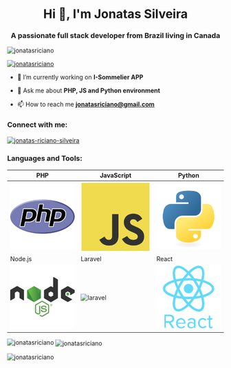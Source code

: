 <h1 align="center">Hi 👋, I'm Jonatas Silveira</h1>
<h3 align="center">A passionate full stack developer from Brazil living in Canada</h3>

<p align="left"> <img src="https://komarev.com/ghpvc/?username=jonatasriciano&label=Profile%20views&color=0e75b6&style=flat" alt="jonatasriciano" /> </p>

<p align="left"> <a href="https://github.com/ryo-ma/github-profile-trophy"><img src="https://github-profile-trophy.vercel.app/?username=jonatasriciano" alt="jonatasriciano" /></a> </p>

- 🔭 I’m currently working on **I-Sommelier APP**

- 💬 Ask me about **PHP, JS and Python environment**

- 📫 How to reach me **jonatasriciano@gmail.com**

<h3 align="left">Connect with me:</h3>
<p align="left">
<a href="https://linkedin.com/in/jonatas-riciano-silveira" target="blank"><img align="center" src="https://raw.githubusercontent.com/rahuldkjain/github-profile-readme-generator/master/src/images/icons/Social/linked-in-alt.svg" alt="jonatas-riciano-silveira" height="30" width="40" /></a>
</p>

<h3 align="left">Languages and Tools:</h3>

| PHP | JavaScript | Python |
| --- | --- | --- |
| ![php](https://raw.githubusercontent.com/devicons/devicon/master/icons/php/php-original.svg) | ![javascript](https://raw.githubusercontent.com/devicons/devicon/master/icons/javascript/javascript-original.svg) | ![python](https://raw.githubusercontent.com/devicons/devicon/master/icons/python/python-original.svg) |
| Node.js | Laravel | React |
| ![nodejs](https://raw.githubusercontent.com/devicons/devicon/master/icons/nodejs/nodejs-original-wordmark.svg) | ![laravel](https://laravel.com/img/logomark.min.svg) | ![react](https://raw.githubusercontent.com/devicons/devicon/master/icons/react/react-original-wordmark.svg) |



<p><img align="left" src="https://github-readme-stats.vercel.app/api/top-langs?username=jonatasriciano&show_icons=true&locale=en&layout=compact" alt="jonatasriciano" /></p>

<p>&nbsp;<img align="center" src="https://github-readme-stats.vercel.app/api?username=jonatasriciano&show_icons=true&locale=en" alt="jonatasriciano" /></p>

<p><img align="center" src="https://github-readme-streak-stats.herokuapp.com/?user=jonatasriciano&" alt="jonatasriciano" /></p>

